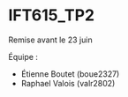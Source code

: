 # IFT615_TP2

Remise avant le 23 juin

Équipe :
  - Étienne Boutet (boue2327)
  - Raphael Valois (valr2802)
